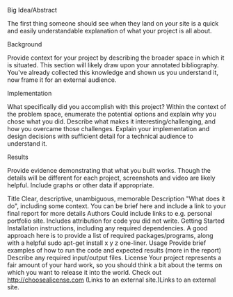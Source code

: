 Big Idea/Abstract

The first thing someone should see when they land on your site is a quick and easily understandable explanation of what your project is all about.

Background

Provide context for your project by describing the broader space in which it is situated. This section will likely draw upon your annotated bibliography. You've already collected this knowledge and shown us you understand it, now frame it for an external audience.

Implementation

What specifically did you accomplish with this project? Within the context of the problem space, enumerate the potential options and explain why you chose what you did. Describe what makes it interesting/challenging, and how you overcame those challenges. Explain your implementation and design decisions with sufficient detail for a technical audience to understand it.

Results

Provide evidence demonstrating that what you built works. Though the details will be different for each project, screenshots and video are likely helpful. Include graphs or other data if appropriate.


Title
Clear, descriptive, unambiguous, memorable
Description
"What does it do", including some context. You can be brief here and include a link to your final report for more details
Authors
Could include links to e.g. personal portfolio site.
Includes attribution for code you did not write.
Getting Started
Installation instructions, including any required dependencies. A good approach here is to provide a list of required packages/programs, along with a helpful sudo apt-get install x y z one-liner. 
Usage
Provide brief examples of how to run the code and expected results (more in the report)
Describe any required input/output files.
License
Your project represents a fair amount of your hard work, so you should think a bit about the terms on which you want to release it into the world. Check out http://choosealicense.com (Links to an external site.)Links to an external site.
